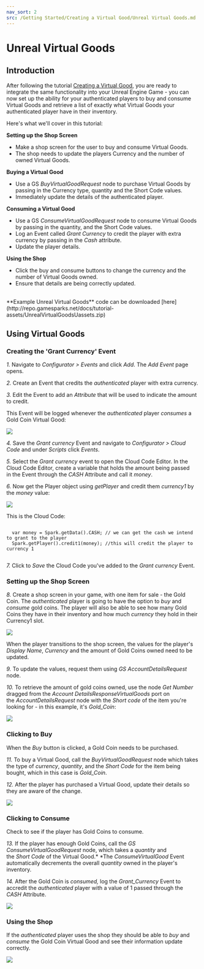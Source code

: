 ```yaml
---
nav_sort: 2
src: /Getting Started/Creating a Virtual Good/Unreal Virtual Goods.md
---
```


# Unreal Virtual Goods

## Introduction

After following the tutorial [Creating a Virtual Good](./README.md), you are ready to integrate the same functionality into your Unreal Engine Game - you can now set up the ability for your authenticated players to buy and consume Virtual Goods and retrieve a list of exactly what Virtual Goods your authenticated player have in their inventory.

Here's what we'll cover in this tutorial:

**Setting up the Shop Screen**

  * Make a shop screen for the user to buy and consume Virtual Goods.
  * The shop needs to update the players Currency and the number of owned Virtual Goods.

**Buying a Virtual Good**

  * Use a GS *BuyVirtualGoodRequest* node to purchase Virtual Goods by passing in the Currency type, quantity and the Short Code values.
  * Immediately update the details of the authenticated player.

**Consuming a Virtual Good**

  * Use a GS *ConsumeVirtualGoodRequest* node to consume Virtual Goods by passing in the quantity, and the Short Code values.
  * Log an Event called *Grant Currency* to credit the player with extra currency by passing in the *Cash* attribute.
  * Update the player details.

**Using the Shop**

  * Click the buy and consume buttons to change the currency and the number of Virtual Goods owned.
  * Ensure that details are being correctly updated.

</br>
**Example Unreal Virtual Goods** code can be downloaded [here](http://repo.gamesparks.net/docs/tutorial-assets/UnrealVirtualGoodsUassets.zip)

## Using Virtual Goods

### Creating the 'Grant Currency' Event

*1.* Navigate to *Configurator > Events* and click *Add*. The *Add Event* page opens.

*2.* Create an Event that credits the *authenticated* player with extra currency.

*3.* Edit the Event to add an *Attribute* that will be used to indicate the amount to credit.

This Event will be logged whenever the *authenticated* player *consumes* a Gold Coin Virtual Good:

![](img/UR/10.png)

*4.* Save the *Grant currency* Event and navigate to *Configurator > Cloud Code* and under *Scripts* click *Events*.

*5.* Select the *Grant currency* event to open the Cloud Code Editor. In the Cloud Code Editor, create a variable that holds the amount being passed in the Event through the *CASH* Attribute and call it *money*.

*6.* Now get the Player object using *getPlayer* and credit them *currency1* by the *money* value:

![](img/UR/11.png)

This is the Cloud Code:

```

  var money = Spark.getData().CASH; // we can get the cash we intend to grant to the player
  Spark.getPlayer().credit1(money); //this will credit the player to currency 1


```

*7.* Click to *Save* the Cloud Code you've added to the *Grant currency* Event.

### Setting up the Shop Screen

*8.* Create a shop screen in your game, with one item for sale - the Gold Coin. The *authenticated* player is going to have the option to *buy* and *consume* gold coins. The player will also be able to see how many Gold Coins they have in their inventory and how much *currency* they hold in their Currency1 slot.

![](img/UR/3.png)

When the player transitions to the shop screen, the values for the player's *Display Name*, *Currency* and the amount of Gold Coins owned need to be updated.

*9.* To update the values, request them using *GS AccountDetailsRequest* node.

*10.* To retrieve the amount of gold coins owned, use the node *Get Number* dragged from the *Account DetailsResponseVirtualGoods* port on the *AccountDetailsRequest* node with the *Short code* of the item you're looking for - in this example, it's *Gold_Coin*:

![](img/UR/4.png)

### Clicking to Buy

When the *Buy* button is clicked, a Gold Coin needs to be purchased.

*11.* To buy a Virtual Good, call the *BuyVirtualGoodRequest* node which takes the type of *currency*, *quantity*, and the *Short Code* for the item being bought, which in this case is *Gold_Coin*.

*12.* After the player has purchased a Virtual Good, update their details so they are aware of the change.

![](img/UR/5.png)

### Clicking to Consume

Check to see if the player has Gold Coins to consume.

*13.* If the player has enough Gold Coins, call the *GS ConsumeVirtualGoodRequest* node, which takes a *quantity* and the *Short* *Code* of the Virtual Good.* *The *ConsumeVirtualGood* Event automatically decrements the overall *quantity* owned in the player's inventory.

*14.* After the Gold Coin is *consumed,* log the *Grant_Currency* Event to accredit the *authenticated* player with a value of 1 passed through the *CASH* Attribute.

![](img/UR/6.png)

### Using the Shop

If the *authenticated* player uses the shop they should be able to *buy* and *consume* the Gold Coin Virtual Good and see their information update correctly.

![](img/UR/7.gif)

